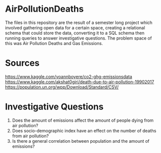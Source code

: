 # AirPollutionDeaths
The files in this repository are the result of a semester long project which involved gathering open data for a certain space, creating a relational schema that could store the data, converting it to a SQL schema then running queries to answer investigative questions. The problem space of this was Air Pollution Deaths and Gas Emissions.
# Sources
https://www.kaggle.com/yoannboyere/co2-ghg-emissionsdata <br/>
https://www.kaggle.com/akshat0giri/death-due-to-air-pollution-19902017 <br/>
https://population.un.org/wpp/Download/Standard/CSV/

# Investigative Questions

1. Does the amount of emissions affect the amount of people dying from air pollution? <br/>
2. Does socio-demographic index have an effect on the number of deaths from air
pollution? <br/>
3. Is there a general correlation between population and the amount of emissions?
